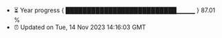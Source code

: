 - ⏳ Year progress { ██████████████████████████▁▁▁▁ } 87.01 %
- ⏰ Updated on Tue, 14 Nov 2023 14:16:03 GMT


